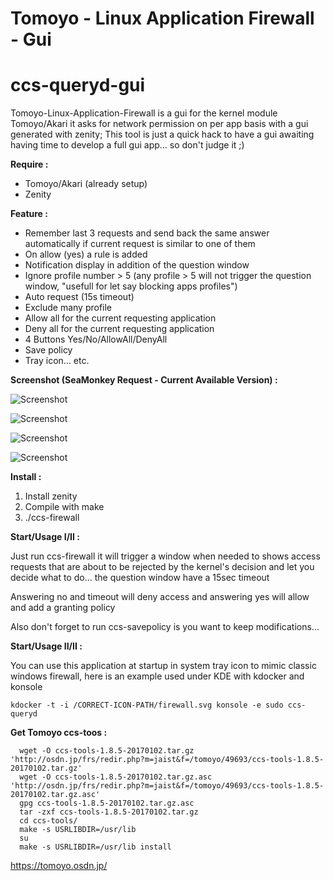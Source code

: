 # Tomoyo - Linux Application Firewall - Gui 
# ccs-queryd-gui

Tomoyo-Linux-Application-Firewall is a gui for the kernel module Tomoyo/Akari it asks for network permission on per app basis with a gui generated with zenity; This tool is just a quick hack to have a gui awaiting having time to develop a full gui app... so don't judge it ;)

**Require :**

- Tomoyo/Akari (already setup)
- Zenity

**Feature :**

- Remember last 3 requests and send back the same answer automatically if current request is similar to one of them
- On allow (yes) a rule is added
- Notification display in addition of the question window
- Ignore profile number > 5 (any profile > 5 will not trigger the question window, "usefull for let say blocking apps profiles")
- Auto request (15s timeout)
- Exclude many profile 
- Allow all for the current requesting application
- Deny all for the current requesting application
- 4 Buttons Yes/No/AllowAll/DenyAll
- Save policy
- Tray icon... 
etc.

**Screenshot (SeaMonkey Request - Current Available Version) :**

![Screenshot](https://raw.githubusercontent.com/intika/ccs-queryd-gui/master/captures/Cap.png)

![Screenshot](https://raw.githubusercontent.com/intika/ccs-queryd-gui/master/captures/Cap4.png)

![Screenshot](https://raw.githubusercontent.com/intika/ccs-queryd-gui/master/captures/Cap3.png)

![Screenshot](https://raw.githubusercontent.com/intika/ccs-queryd-gui/master/captures/Cap2.png)

 
**Install :**

1. Install zenity
2. Compile with make
3. ./ccs-firewall

**Start/Usage I/II :**

Just run ccs-firewall it will trigger a window when needed to shows access requests that are about to be rejected by the kernel's decision and let you decide what to do... the question window have a 15sec timeout 

Answering no and timeout will deny access and answering yes will allow and add a granting policy

Also don't forget to run ccs-savepolicy is you want to keep modifications... 

**Start/Usage II/II :**

You can use this application at startup in system tray icon to mimic classic windows firewall, here is an example used under KDE with kdocker and konsole  
```
kdocker -t -i /CORRECT-ICON-PATH/firewall.svg konsole -e sudo ccs-queryd
```

**Get Tomoyo ccs-toos :**

```
  wget -O ccs-tools-1.8.5-20170102.tar.gz 'http://osdn.jp/frs/redir.php?m=jaist&f=/tomoyo/49693/ccs-tools-1.8.5-20170102.tar.gz'
  wget -O ccs-tools-1.8.5-20170102.tar.gz.asc 'http://osdn.jp/frs/redir.php?m=jaist&f=/tomoyo/49693/ccs-tools-1.8.5-20170102.tar.gz.asc'
  gpg ccs-tools-1.8.5-20170102.tar.gz.asc
  tar -zxf ccs-tools-1.8.5-20170102.tar.gz
  cd ccs-tools/
  make -s USRLIBDIR=/usr/lib
  su
  make -s USRLIBDIR=/usr/lib install
```

https://tomoyo.osdn.jp/

